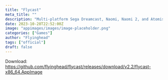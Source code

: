 ```yaml
---
title: "Flycast"
meta_title: ""
description: "Multi-platform Sega Dreamcast, Naomi, Naomi 2, and Atomiswave emulator derived from reicast"
date: 2023-10-28T22:52:00Z
image: "appimages/images/image-placeholder.png"
categories: ["Games"]
author: "Flyinghead"
tags: ["official"]
draft: false
---
```


Download: https://github.com/flyinghead/flycast/releases/download/v2.2/flycast-x86_64.AppImage
